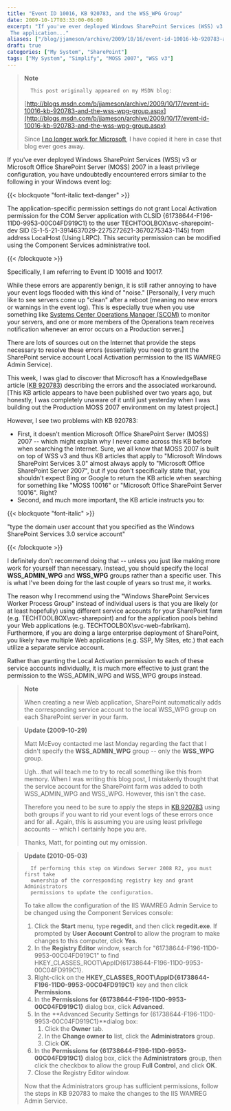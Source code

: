 ```yaml
---
title: "Event ID 10016, KB 920783, and the WSS_WPG Group"
date: 2009-10-17T03:33:00-06:00
excerpt: "If you've ever deployed Windows SharePoint Services (WSS) v3 or Microsoft Office SharePoint Server (MOSS) 2007 in a least privilege configuration, you have undoubtedly encountered errors similar to the following in your Windows event log: 
 The application..."
aliases: ["/blog/jjameson/archive/2009/10/16/event-id-10016-kb-920783-and-the-wss-wpg-group.aspx", "/blog/jjameson/archive/2009/10/17/event-id-10016-kb-920783-and-the-wss-wpg-group.aspx"]
draft: true
categories: ["My System", "SharePoint"]
tags: ["My System", "Simplify", "MOSS 2007", "WSS v3"]
---
```


> **Note**
>
>       This post originally appeared on my MSDN blog:
>
> [http://blogs.msdn.com/b/jjameson/archive/2009/10/17/event-id-10016-kb-920783-and-the-wss-wpg-group.aspx](http://blogs.msdn.com/b/jjameson/archive/2009/10/17/event-id-10016-kb-920783-and-the-wss-wpg-group.aspx)
>
> Since
> [I no longer work for Microsoft](/blog/jjameson/2011/09/02/last-day-with-microsoft), I have copied it here in case that
> blog ever goes away.

If you've ever deployed Windows SharePoint Services (WSS) v3 or Microsoft
Office SharePoint Server (MOSS) 2007 in a least privilege configuration, you
have undoubtedly encountered errors similar to the following in your Windows
event log:

{{< blockquote "font-italic text-danger" >}}

The application-specific permission settings do not grant Local Activation permission for the COM Server application with CLSID {61738644-F196-11D0-9953-00C04FD919C1} to the user TECHTOOLBOX\svc-sharepoint-dev SID (S-1-5-21-3914637029-2275272621-3670275343-1145) from address LocalHost (Using LRPC). This security permission can be modified using the Component Services administrative tool.

{{< /blockquote >}}

Specifically, I am referring to Event ID 10016 and 10017.

While these errors are apparently benign, it is still rather annoying to
have your event logs flooded with this kind of "noise." [Personally, I very
much like to see servers come up "clean" after a reboot (meaning no new errors
or warnings in the event log). This is especially true when you use something
like
[Systems Center Operations Manager (SCOM)](http://www.microsoft.com/systemcenter/operationsmanager/en/us/default.aspx) to monitor your servers, and one
or more members of the Operations team receives notification whenever an error
occurs on a Production server.]

There are lots of sources out on the Internet that provide the steps necessary
to resolve these errors (essentially you need to grant the SharePoint service
account Local Activation permission to the IIS WAMREG Admin Service).

This week, I was glad to discover that Microsoft has a KnowledgeBase article
([KB 920783](http://support.microsoft.com/kb/920783)) describing
the errors and the associated workaround. [This KB article appears to have been
published over two years ago, but honestly, I was completely unaware of it until
just yesterday when I was building out the Production MOSS 2007 environment
on my latest project.]

However, I see two problems with KB 920783:

- First, it doesn't mention Microsoft Office SharePoint Server (MOSS)
  2007 -- which might explain why I never came across this KB before when
  searching the Internet. Sure, we all know that MOSS 2007 is built on top
  of WSS v3 and thus KB articles that apply to "Microsoft Windows SharePoint
  Services 3.0" almost always apply to "Microsoft Office SharePoint Server
  2007", but if you don't specifically state that, you shouldn't expect Bing
  or Google to return the KB article when searching for something like "MOSS
  10016" or "Microsoft Office SharePoint Server 10016". Right?
- Second, and much more important, the KB article instructs you to:

{{< blockquote "font-italic" >}}

"type the domain user account that you specified as the Windows SharePoint Services 3.0 service account"

{{< /blockquote >}}

I definitely don't recommend doing that -- unless you just like making more
work for yourself than necessary. Instead, you should specify the local
**WSS\_ADMIN\_WPG** and **WSS\_WPG** groups rather than
a specific user. This is what I've been doing for the last couple of years so
trust me, it works.

The reason why I recommend using the "Windows SharePoint Services Worker
Process Group" instead of individual users is that you are likely (or at least
hopefully) using different service accounts for your SharePoint farm (e.g. TECHTOOLBOX\svc-sharepoint)
and for the application pools behind your Web applications (e.g. TECHTOOLBOX\svc-web-fabrikam).
Furthermore, if you are doing a large enterprise deployment of SharePoint, you
likely have multiple Web applications (e.g. SSP, My Sites, etc.) that each utilize
a separate service account.

Rather than granting the Local Activation permission to each of these service
accounts individually, it is much more effective to just grant the permission
to the WSS\_ADMIN\_WPG and WSS\_WPG groups instead.

> **Note**
>
> When creating a new Web application, SharePoint automatically adds the
> corresponding service account to the local WSS\_WPG group on each SharePoint
> server in your farm.

> **Update (2009-10-29)**
>
> Matt McEvoy contacted me last Monday regarding the fact that I didn't
> specify the **WSS\_ADMIN\_WPG** group -- only the **WSS\_WPG** group.
>
> Ugh...that will teach me to try to recall something like this from
> memory. When I was writing this blog post, I mistakenly thought that
> the service account for the SharePoint farm was added to both WSS\_ADMIN\_WPG
> and WSS\_WPG. However, this isn't the case.
>
> Therefore you need to be sure to apply the steps in
> [KB 920783](http://support.microsoft.com/kb/920783) using
> both groups if you want to rid your event logs of these errors once
> and for all. Again, this is assuming you are using least privilege accounts
> -- which I certainly hope you are.
>
> Thanks, Matt, for pointing out my omission.

> **Update (2010-05-03)**
>
>       If performing this step on Windows Server 2008 R2, you must first take 
>       ownership of the corresponding registry key and grant Administrators 
>       permissions to update the configuration.
>       
>
> To take allow the configuration of the IIS WAMREG Admin Service to
> be changed using the Component Services console:
>
> 1. Click the **Start** menu, type **regedit**,
>    and then click **regedit.exe**. If prompted by
>    **User Account Control** to allow the program to make
>    changes to this computer, click **Yes**.
> 2. In the **Registry Editor** window, search for "61738644-F196-11D0-9953-00C04FD919C1"
>    to find HKEY\_CLASSES\_ROOT\AppID\{61738644-F196-11D0-9953-00C04FD919C1}.
> 3. Right-click on the **HKEY\_CLASSES\_ROOT\AppID\{61738644-F196-11D0-9953-00C04FD919C1}**
>    key and then click **Permissions**.
> 4. In the **Permissions for {61738644-F196-11D0-9953-00C04FD919C1}**
>    dialog box, click **Advanced**.
> 5. In the **Advanced Security Settings for {61738644-F196-11D0-9953-00C04FD919C1}**dialog box:
>    1. Click the **Owner** tab.
>    2. In the **Change owner to** list, click the
>       **Administrators** group.
>    3. Click **OK**.
> 6. In the **Permissions for {61738644-F196-11D0-9953-00C04FD919C1}**
>    dialog box, click the **Administrators** group, then
>    click the checkbox to allow the group **Full Control**,
>    and click **OK**.
> 7. Close the Registry Editor window.
>
> Now that the Administrators group has sufficient permissions, follow
> the steps in KB 920783 to make the changes to the IIS WAMREG Admin Service.

